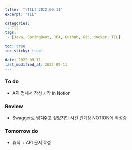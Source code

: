 ```yaml
---
title:  "[TIL] 2022.09.11"
excerpt: "TIL"

categories:
 - Til
tags:
 - [Java, SpringBoot, JPA, Guthub, Git, docker, TIL]

toc: true
toc_sticky: true

date: 2022-09-11
last_modified_at: 2022-09-11
---
```



### To do
- API 명세서 작성 시작 in Notion

### Review
- Swagger로 넘겨주고 싶었지만 시간 관계상 NOTION에 작성중

### Tomorrow do
- 휴식 + API 문서 작성